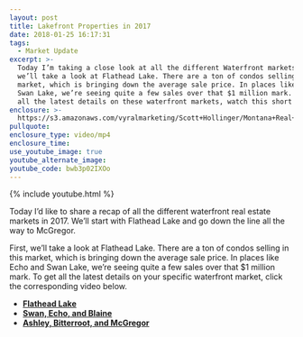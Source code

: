 ```yaml
---
layout: post
title: Lakefront Properties in 2017
date: 2018-01-25 16:17:31
tags:
  - Market Update
excerpt: >-
  Today I’m taking a close look at all the different Waterfront markets. First,
  we’ll take a look at Flathead Lake. There are a ton of condos selling in this
  market, which is bringing down the average sale price. In places like Echo and
  Swan Lake, we’re seeing quite a few sales over that $1 million mark. To get
  all the latest details on these waterfront markets, watch this short video.
enclosure: >-
  https://s3.amazonaws.com/vyralmarketing/Scott+Hollinger/Montana+Real+Estate++The+Hollinger+Team+Lakefront+properties+in+2017.mp4
pullquote:
enclosure_type: video/mp4
enclosure_time:
use_youtube_image: true
youtube_alternate_image:
youtube_code: bwb3p02IXOo
---
```



{% include youtube.html %}

Today I’d like to share a recap of all the different waterfront real estate markets in 2017. We’ll start with Flathead Lake and go down the line all the way to McGregor.

First, we’ll take a look at Flathead Lake. There are a ton of condos selling in this market, which is bringing down the average sale price. In places like Echo and Swan Lake, we’re seeing quite a few sales over that $1 million mark. To get all the latest details on your specific waterfront market, click the corresponding video below.

* **[Flathead Lake](/flathead-lake-properties-2017-recap.html)**
* **[Swan, Echo, and Blaine](/swan-echo-blaine-properties-2017-recap.html)**
* **[Ashley, Bitterroot, and McGregor](/ashley-bitterroot-mcgregor-properties-2017-recap.html)**